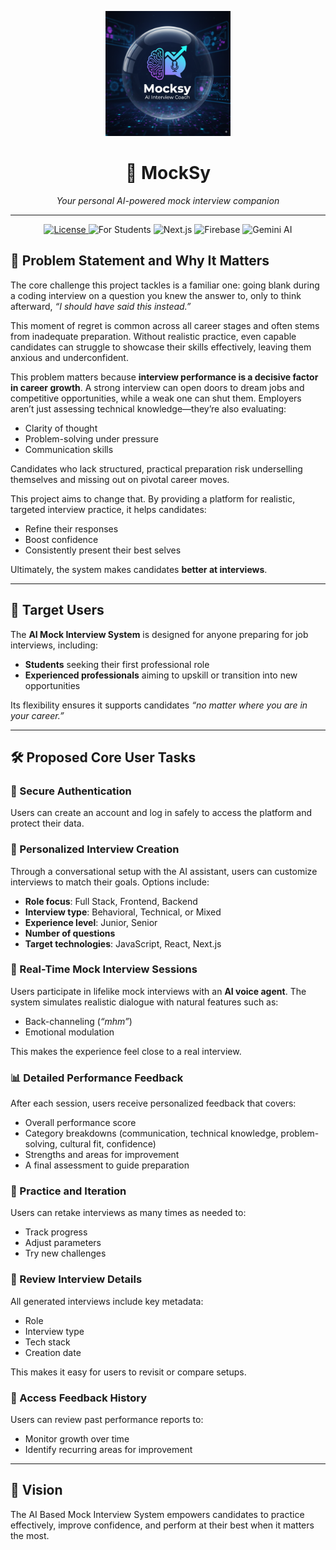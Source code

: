 <!-- Logo -->
<p align="center">
  <img src="Mocksy Logo.png" alt="Mocksy Logo" width="200"/>
</p>

<!-- Project Title -->
<h1 align="center">🚀 MockSy</h1>

<!-- Tagline -->
<p align="center"><i>Your personal AI-powered mock interview companion</i></p>

---

<!-- Badges -->
<p align="center">
  <a href="https://opensource.org/licenses/Apache-2.0">
    <img src="https://img.shields.io/badge/License-Apache_2.0-blue.svg" alt="License"/>
  </a>
  <img src="https://img.shields.io/badge/For-Students-pink.svg" alt="For Students"/>
  <img src="https://img.shields.io/badge/Tech-Next.js-black.svg" alt="Next.js"/>
  <img src="https://img.shields.io/badge/Backend-Firebase-yellow.svg" alt="Firebase"/>
  <img src="https://img.shields.io/badge/AI-Gemini-brightgreen.svg" alt="Gemini AI"/>
</p>



## 📌 Problem Statement and Why It Matters  

The core challenge this project tackles is a familiar one: going blank during a coding interview on a question you knew the answer to, only to think afterward, *“I should have said this instead.”*  

This moment of regret is common across all career stages and often stems from inadequate preparation. Without realistic practice, even capable candidates can struggle to showcase their skills effectively, leaving them anxious and underconfident.  

This problem matters because **interview performance is a decisive factor in career growth**. A strong interview can open doors to dream jobs and competitive opportunities, while a weak one can shut them. Employers aren’t just assessing technical knowledge—they’re also evaluating:  

- Clarity of thought  
- Problem-solving under pressure  
- Communication skills  

Candidates who lack structured, practical preparation risk underselling themselves and missing out on pivotal career moves.  

This project aims to change that. By providing a platform for realistic, targeted interview practice, it helps candidates:  

- Refine their responses  
- Boost confidence  
- Consistently present their best selves  

Ultimately, the system makes candidates **better at interviews**.  

---

## 🎯 Target Users  

The **AI Mock Interview System** is designed for anyone preparing for job interviews, including:  

- **Students** seeking their first professional role  
- **Experienced professionals** aiming to upskill or transition into new opportunities  

Its flexibility ensures it supports candidates *“no matter where you are in your career.”*  

---

## 🛠️ Proposed Core User Tasks  

### 🔐 Secure Authentication  
Users can create an account and log in safely to access the platform and protect their data.  

### 🎨 Personalized Interview Creation  
Through a conversational setup with the AI assistant, users can customize interviews to match their goals. Options include:  

- **Role focus**: Full Stack, Frontend, Backend  
- **Interview type**: Behavioral, Technical, or Mixed  
- **Experience level**: Junior, Senior  
- **Number of questions**  
- **Target technologies**: JavaScript, React, Next.js  

### 🎤 Real-Time Mock Interview Sessions  
Users participate in lifelike mock interviews with an **AI voice agent**. The system simulates realistic dialogue with natural features such as:  

- Back-channeling (*“mhm”*)  
- Emotional modulation  

This makes the experience feel close to a real interview.  

### 📊 Detailed Performance Feedback  
After each session, users receive personalized feedback that covers:  

- Overall performance score  
- Category breakdowns (communication, technical knowledge, problem-solving, cultural fit, confidence)  
- Strengths and areas for improvement  
- A final assessment to guide preparation  

### 🔄 Practice and Iteration  
Users can retake interviews as many times as needed to:  

- Track progress  
- Adjust parameters  
- Try new challenges  

### 📂 Review Interview Details  
All generated interviews include key metadata:  

- Role  
- Interview type  
- Tech stack  
- Creation date  

This makes it easy for users to revisit or compare setups.  

### 📜 Access Feedback History  
Users can review past performance reports to:  

- Monitor growth over time  
- Identify recurring areas for improvement  

---

## 🚀 Vision  

The AI Based Mock Interview System empowers candidates to practice effectively, improve confidence, and perform at their best when it matters the most.  

